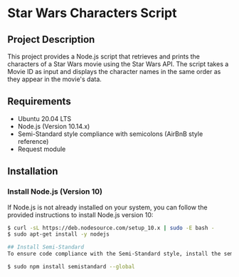 # Star Wars Characters Script

## Project Description

This project provides a Node.js script that retrieves and prints the characters of a Star Wars movie using the Star Wars API. The script takes a Movie ID as input and displays the character names in the same order as they appear in the movie's data.

## Requirements

- Ubuntu 20.04 LTS
- Node.js (Version 10.14.x)
- Semi-Standard style compliance with semicolons (AirBnB style reference)
- Request module

## Installation

### Install Node.js (Version 10)

If Node.js is not already installed on your system, you can follow the provided instructions to install Node.js version 10:

```bash
$ curl -sL https://deb.nodesource.com/setup_10.x | sudo -E bash -
$ sudo apt-get install -y nodejs

## Install Semi-Standard
To ensure code compliance with the Semi-Standard style, install the semistandard module globally:

$ sudo npm install semistandard --global

